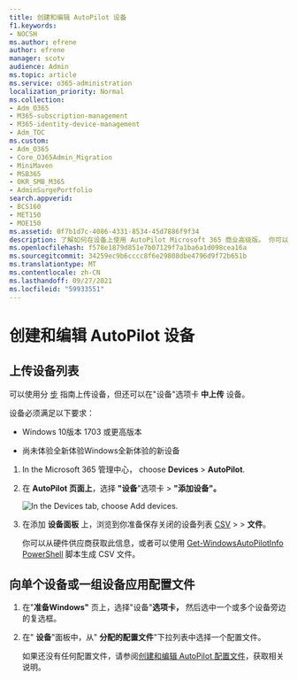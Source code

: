 ```yaml
---
title: 创建和编辑 AutoPilot 设备
f1.keywords:
- NOCSH
ms.author: efrene
author: efrene
manager: scotv
audience: Admin
ms.topic: article
ms.service: o365-administration
localization_priority: Normal
ms.collection:
- Adm_O365
- M365-subscription-management
- M365-identity-device-management
- Adm_TOC
ms.custom:
- Adm_O365
- Core_O365Admin_Migration
- MiniMaven
- MSB365
- OKR_SMB_M365
- AdminSurgePortfolio
search.appverid:
- BCS160
- MET150
- MOE150
ms.assetid: 0f7b1d7c-4086-4331-8534-45d7886f9f34
description: 了解如何在设备上使用 AutoPilot Microsoft 365 商业高级版。 你可以将配置文件分配给设备或一组设备。
ms.openlocfilehash: f578e1879d851e7b07129f7a1ba6a1d098cea16a
ms.sourcegitcommit: 34259ec9b6cccc8f6e29808dbe4796d9f72b651b
ms.translationtype: MT
ms.contentlocale: zh-CN
ms.lasthandoff: 09/27/2021
ms.locfileid: "59933551"
---
```

# <a name="create-and-edit-autopilot-devices"></a>创建和编辑 AutoPilot 设备

## <a name="upload-a-list-of-devices"></a>上传设备列表

可以使用分 [步](add-autopilot-devices-and-profile.md) 指南上传设备，但还可以在"设备"选项卡 **中上传** 设备。 
  
设备必须满足以下要求：
  
- Windows 10版本 1703 或更高版本
    
- 尚未体验全新体验Windows全新体验的新设备

1. In the Microsoft 365 管理中心， choose **Devices** \> **AutoPilot**.
  
2. 在 **AutoPilot 页面上**，选择 **"设备**"选项卡 \> **"添加设备"。**
    
    ![In the Devices tab, choose Add devices.](../../media/6ba81e22-c873-40ad-8a72-ce64d15ea6ba.png)
  
3. 在添加 **设备面板** 上，浏览到你准备保存关闭的设备列表 [CSV](../misc/device-list.md) \>  \> **文件**。
    
    你可以从硬件供应商获取此信息，或者可以使用 [Get-WindowsAutoPilotInfo PowerShell](https://www.powershellgallery.com/packages/Get-WindowsAutoPilotInfo) 脚本生成 CSV 文件。 
    
## <a name="assign-a-profile-to-a-device-or-a-group-of-devices"></a>向单个设备或一组设备应用配置文件

1. 在"**准备Windows"** 页上，选择"设备"**选项卡，** 然后选中一个或多个设备旁边的复选框。 
    
2. 在" **设备**"面板中，从" **分配的配置文件**"下拉列表中选择一个配置文件。 
    
    如果还没有任何配置文件，请参阅[创建和编辑 AutoPilot 配置文件](create-and-edit-autopilot-profiles.md)，获取相关说明。 
